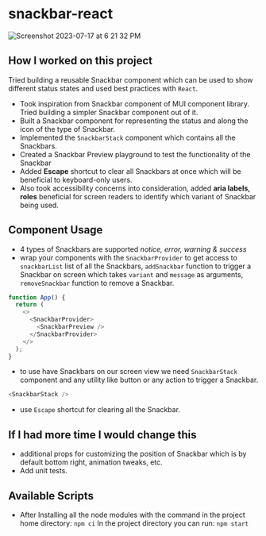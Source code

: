 # snackbar-react
![Screenshot 2023-07-17 at 6 21 32 PM](https://github.com/ItsMeIshan/snackbar-react/assets/65131563/adc5835e-337a-4034-8107-12d0103102cc)

## How I worked on this project

Tried building a reusable Snackbar component which can be used to show different status states and used best practices with `React`.

- Took inspiration from Snackbar component of MUI component library. Tried building a simpler Snackbar component out of it.
- Built a Snackbar component for representing the status and along the icon of the type of Snackbar.  
- Implemented the `SnackbarStack` component which contains all the Snackbars.
- Created a Snackbar Preview playground to test the functionality of the Snackbar
- Added **Escape** shortcut to clear all Snackbars at once which will be beneficial to keyboard-only users.
- Also took accessibility concerns into consideration, added **aria labels, roles** beneficial for screen readers to identify which variant of Snackbar being used.

## Component Usage
- 4 types of Snackbars are supported *notice, error, warning & success*
- wrap your components with the `SnackbarProvider` to get access to `snackbarList` list of all the Snackbars, `addSnackbar` function to trigger a Snackbar on screen which takes `variant` and `message` as arguments, `removeSnackbar` function to remove a Snackbar.
```js
function App() {
  return (
    <>
      <SnackbarProvider>
        <SnackbarPreview />
      </SnackbarProvider>
    </>
  );
}
```
- to use have Snackbars on our screen view we need `SnackbarStack` component and any utility like button or any action to trigger a Snackbar.
```js
<SnackbarStack />
```
- use `Escape` shortcut for clearing all the Snackbar.

## If I had more time I would change this
- additional props for customizing the position of Snackbar which is by default bottom right, animation tweaks, etc.
- Add unit tests.

## Available Scripts
- After Installing all the node modules with the command in the project home directory: `npm ci`
In the project directory you can run: `npm start`

